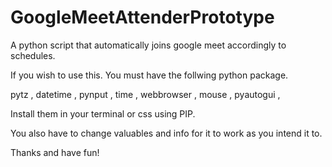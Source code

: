 # GoogleMeetAttenderPrototype
A python script that automatically joins google meet accordingly to schedules.

If you wish to use this. You must have the follwing python package.

pytz ,
datetime ,
pynput ,
time ,
webbrowser ,
mouse ,
pyautogui ,

Install them in your terminal or css using PIP.

You also have to change valuables and info for it to work as you intend it to.

Thanks and have fun!
